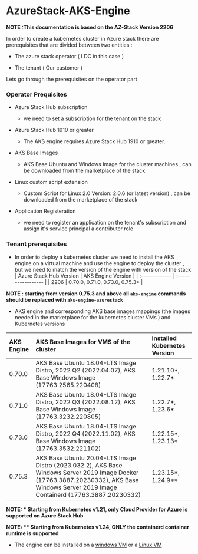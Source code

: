 # AzureStack-AKS-Engine
**NOTE :This documentation is based on the AZ-Stack Version 2206**

In order to create a kubernetes cluster in Azure stack there are prerequisites that are divided between two entities :  

- The azure stack operator ( LDC in this case )     

- The tenant ( Our customer )

Lets go through the prerequisites on the operator part 
### Operator Prequisites
- Azure Stack Hub subscription 
  - we need to set a subscription for the tenant on the stack
- Azure Stack Hub 1910 or greater 
  - The AKS engine requires Azure Stack Hub 1910 or greater. 

- AKS Base Images
  - AKS Base Ubuntu and Windows Image for the cluster machines , can be downloaded from the marketplace of the stack
- Linux custom script extension
  - Custom Script for Linux 2.0 Version: 2.0.6 (or latest version) , can be downloaded from the marketplace of the stack

- Application Registeration
  - we need to register an application on the tenant's subscription and assign it's service principal a contributer role 

### Tenant prerequisites
- In order to deploy a kubernetes cluster we need to install the AKS engine on a virtual machine and use the engine to deploy the cluster , but we need to match the version of the engine with version of the stack  
| Azure Stack Hub Version   | AKS Engine Version  |
| :------------- | :----------------- |
| 2206 | 	0.70.0, 0.71.0, 0.73.0, 0.75.3* |


**NOTE : starting from version 0.75.3 and above all ```aks-engine``` commands should be replaced with ```aks-engine-azurestack```**

- AKS engine and corresponding AKS base images mappings (the images needed in the marketplace for the kubernetes cluster VMs ) and Kubernetes versions

| AKS Engine | AKS Base Images for VMS of the cluster     | Installed Kubernetes Version                        |
| :-------- | :------- | :-------------------------------- |
| 0.70.0 |AKS Base Ubuntu 18.04-LTS Image Distro, 2022 Q2 (2022.04.07), AKS Base Windows Image (17763.2565.220408) |1.21.10*, 1.22.7* | 
| 0.71.0 |AKS Base Ubuntu 18.04-LTS Image Distro, 2022 Q3 (2022.08.12), AKS Base Windows Image (17763.3232.220805) |1.22.7*, 1.23.6* | 
| 0.73.0 |AKS Base Ubuntu 18.04-LTS Image Distro, 2022 Q4 (2022.11.02), AKS Base Windows Image (17763.3532.221102) |1.22.15*, 1.23.13* | 
| 0.75.3 |AKS Base Ubuntu 20.04-LTS Image Distro (2023.032.2), AKS Base Windows Server 2019 Image Docker (17763.3887.20230332), AKS Base Windows Server 2019 Image Containerd (17763.3887.20230332) |1.23.15*, 1.24.9** | 

**NOTE: * Starting from Kubernetes v1.21, only Cloud Provider for Azure is supported on Azure Stack Hub**

**NOTE: ** Starting from Kubernetes v1.24, ONLY the containerd container runtime is supported**
- The engine can be installed on a [windows VM](https://learn.microsoft.com/en-us/azure-stack/user/azure-stack-kubernetes-aks-engine-deploy-windows?view=azs-2206)  or a [Linux VM](https://learn.microsoft.com/en-us/azure-stack/user/azure-stack-kubernetes-aks-engine-deploy-linux?view=azs-2206)

